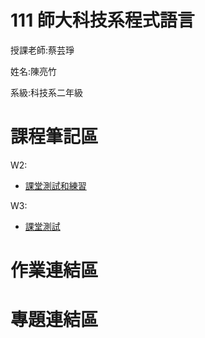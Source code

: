 # 111 師大科技系程式語言

授課老師:蔡芸琤

姓名:陳亮竹

系級:科技系二年級

# 課程筆記區


 W2:
 - [課堂測試和練習](https://github.com/awchu0323/PL/tree/main/0915W1)
 
 W3:
 - [課堂測試](https://github.com/awchu0323/PL/blob/main/0922W2/0922%E4%B8%8A%E8%AA%B2%E6%B8%AC%E8%A9%A6.ipynb)

# 作業連結區

# 專題連結區
